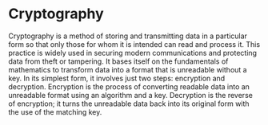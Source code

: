# Cryptography

Cryptography is a method of storing and transmitting data in a particular form so that only those for whom it is intended can read and process it. This practice is widely used in securing modern communications and protecting data from theft or tampering. It bases itself on the fundamentals of mathematics to transform data into a format that is unreadable without a key. In its simplest form, it involves just two steps: encryption and decryption. Encryption is the process of converting readable data into an unreadable format using an algorithm and a key. Decryption is the reverse of encryption; it turns the unreadable data back into its original form with the use of the matching key.
